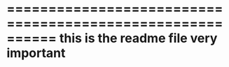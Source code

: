 ==========================================================
        this is the readme file very important
==========================================================